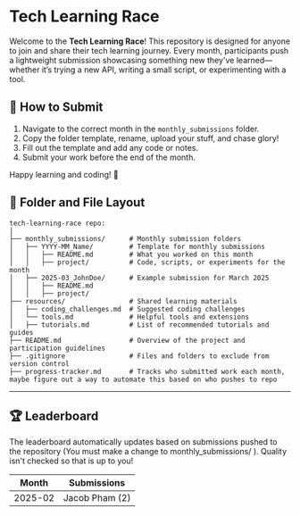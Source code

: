 # Tech Learning Race

Welcome to the **Tech Learning Race**! This repository is designed for anyone to join and share their tech learning journey. Every month, participants push a lightweight submission showcasing something new they've learned—whether it’s trying a new API, writing a small script, or experimenting with a tool.

## 📅 How to Submit
1. Navigate to the correct month in the `monthly_submissions` folder.
2. Copy the folder template, rename, upload your stuff, and chase glory!
3. Fill out the template and add any code or notes.
4. Submit your work before the end of the month.

Happy learning and coding! 🚀

## 📁 Folder and File Layout
```
tech-learning-race repo:
│
├── monthly_submissions/      # Monthly submission folders
│   ├── YYYY-MM_Name/         # Template for monthly submissions
│   │   ├── README.md         # What you worked on this month
│   │   ├── project/          # Code, scripts, or experiments for the month
│   ├── 2025-03_JohnDoe/      # Example submission for March 2025
│   │   ├── README.md
│   │   ├── project/
├── resources/                # Shared learning materials
│   ├── coding_challenges.md  # Suggested coding challenges
│   └── tools.md              # Helpful tools and extensions
│   ├── tutorials.md          # List of recommended tutorials and guides
├── README.md                 # Overview of the project and participation guidelines
├── .gitignore                # Files and folders to exclude from version control
├── progress-tracker.md       # Tracks who submitted work each month, maybe figure out a way to automate this based on who pushes to repo
```

---

## 🏆 Leaderboard

The leaderboard automatically updates based on submissions pushed to the repository (You must make a change to monthly_submissions/ ). Quality isn't checked so that is up to you!

<!-- LEADERBOARD_START -->
| Month   | Submissions           |
|---------|-----------------------|
| 2025-02 | Jacob Pham (2) |
<!-- LEADERBOARD_END -->
